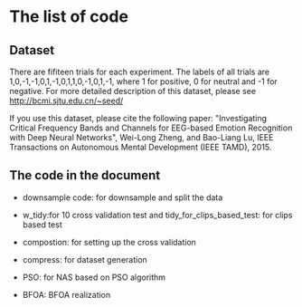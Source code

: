 # The list of code

## Dataset
There are fifiteen trials for each experiment. The labels of all trials are 1,0,-1,-1,0,1,-1,0,1,1,0,-1,0,1,-1, where 1 for positive, 0 for neutral and -1 for negative.
For more detailed description of this dataset, please see http://bcmi.sjtu.edu.cn/~seed/

If you use this dataset, please cite the following paper:
"Investigating Critical Frequency Bands and Channels for EEG-based Emotion Recognition with Deep Neural Networks", Wei-Long Zheng, and Bao-Liang Lu, IEEE Transactions on Autonomous Mental Development (IEEE TAMD), 2015.

## The code in the document

* downsample code: for downsample and split the data

* w_tidy:for 10 cross validation test
and tidy_for_clips_based_test: for clips based test

* compostion: for setting up the cross validation

* compress: for dataset generation

* PSO: for NAS based on PSO algorithm

* BFOA: BFOA realization

